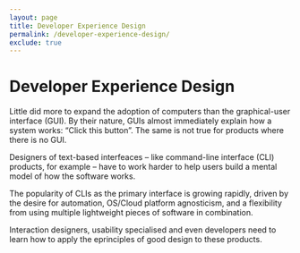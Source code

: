 ```yaml
---
layout: page
title: Developer Experience Design
permalink: /developer-experience-design/
exclude: true
---
```


# Developer Experience Design

Little did more to expand the adoption of computers than the graphical-user interface (GUI). By their nature, GUIs almost immediately explain how a system works: “Click this button”. The same is not true for products where there is no GUI. 

Designers of text-based interfeaces – like command-line interface (CLI) products, for example – have to work harder to help users build a mental model of how the software works.

The popularity of CLIs as the primary interface is growing rapidly, driven by the desire for automation, OS/Cloud platform agnosticism, and a flexibility from using multiple lightweight pieces of software in combination.

Interaction designers, usability specialised and even developers need to learn how to apply the eprinciples of good design to these products.

<script async data-uid="de5ff9a08d" src="https://relentless-maker-3970.ck.page/de5ff9a08d/index.js"></script>



